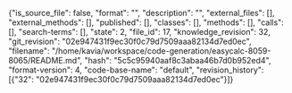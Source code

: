 {"is_source_file": false, "format": "", "description": "", "external_files": [], "external_methods": [], "published": [], "classes": [], "methods": [], "calls": [], "search-terms": [], "state": 2, "file_id": 17, "knowledge_revision": 32, "git_revision": "02e947431f9ec30f0c79d7509aaa82134d7ed0ec", "filename": "/home/kavia/workspace/code-generation/easycalc-8059-8065/README.md", "hash": "5c5c95940aaf8c3abaa46b7d0b952ed4", "format-version": 4, "code-base-name": "default", "revision_history": [{"32": "02e947431f9ec30f0c79d7509aaa82134d7ed0ec"}]}
